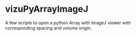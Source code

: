 # vizuPyArrayImageJ
A few scripts to open a python Array with imageJ viewer with corresponding spacing and volume origin. 
